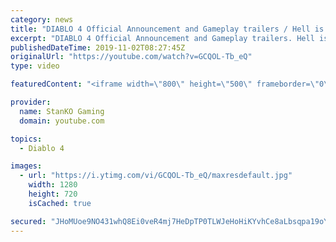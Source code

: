 ```yaml
---
category: news
title: "DIABLO 4 Official Announcement and Gameplay trailers / Hell is Coming"
excerpt: "DIABLO 4 Official Announcement and Gameplay trailers. Hell is Coming my friends. For more game videos and trailers hit that like button, comment,share and ..."
publishedDateTime: 2019-11-02T08:27:45Z
originalUrl: "https://youtube.com/watch?v=GCQOL-Tb_eQ"
type: video

featuredContent: "<iframe width=\"800\" height=\"500\" frameborder=\"0\" src=\"https://www.youtube.com/embed/GCQOL-Tb_eQ\" allow=\"accelerometer; autoplay; encrypted-media; gyroscope; picture-in-picture\" allowfullscreen></iframe>"

provider:
  name: StanKO Gaming
  domain: youtube.com

topics:
  - Diablo 4

images:
  - url: "https://i.ytimg.com/vi/GCQOL-Tb_eQ/maxresdefault.jpg"
    width: 1280
    height: 720
    isCached: true

secured: "JHoMUoe9NO431whQ8Ei0veR4mj7HeDpTP0TLWJeHoHiKYvhCe8aLbsqpa19oYpgEbGtkJY0/C4pgcrPB9Ke/HG6rhJYz4pA4tS4XqNXeQmxVJOkkz6MmyQh+NeVsW7QsjnoN0IJzIXLt5o1sxFaPaK2y7rTJWan8MAfleIbTJU1ULZX2QirMTjF+2Rbv5M0cV2EkNbXq7xIMbr7YwEF0GskcP2sbcP7F/SRLvDgIhKgSDbZjx6Q3zpQ/tThWmKpoFp+UMPEp7xDjE2LjQ/lFww1kLCXqmNg5x+JVgeOFT9l6+9ffpekCNMyCKIwVS1VIYzyWBwaHAyngbYPVCwMyu7hD+4EwReOsyHRjVbfS6d8bDW1ap3v29Mwfij1wYsBDQxCVh5ByhuXqUzbha1gyxPSsI5LAc3TfmwoX3bUh5mVI2co6uNU3CRRmKAqWAjM5;tKD0qffdriX1AsKDHBEkEg=="
---
```


